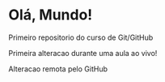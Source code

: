 # Olá, Mundo!
 Primeiro repositorio do curso de Git/GitHub

Primeira alteracao durante uma aula ao vivo!

Alteracao remota pelo GitHub 
